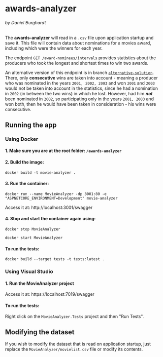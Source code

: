 # awards-analyzer
###### by Daniel Burghardt

The **awards-analyzer** will read in a `.csv` file upon application startup and save it. This file will contain data about nominations for a movies award, including which were the winners for each year.

The endpoint `GET /award-nominees/intervals` provides statistics about the producers who took the longest and shortest times to win two awards.

An alternative version of this endpoint is in branch [`alternative-solution`](https://github.com/daniel-burghardt/awards-analyzer/tree/alternative-solution). There, only **consecutive** wins are taken into account - meaning a producer who was nominated in the years `2001, 2002, 2003` and won `2001` and `2003` would not be taken into account in the statistics, since he had a nomination in `2002` (in between the two wins) in which he lost. However, had him _**not**_ been nominated in `2002`, so participating only in the years `2001, 2003` and won both, then he would have been taken in consideration - his wins were consecutive.


## Running the app
### Using Docker
#### 1. Make sure you are at the root folder: `/awards-analyzer`
#### 2. Build the image:
`docker build -t movie-analyzer .`
#### 3. Run the container:
`docker run --name MovieAnalyzer -dp 3001:80 -e "ASPNETCORE_ENVIRONMENT=Development" movie-analyzer`

Access it at: http://localhost:3001/swagger
#### 4. Stop and start the container again using:
`docker stop MovieAnalyzer`

`docker start MovieAnalyzer`

#### To run the tests:
`docker build --target tests -t tests:latest .`

### Using Visual Studio
#### 1. Run the MovieAnalyzer project
Access it at: https://localhost:7019/swagger

#### To run the tests:
Right click on the `MovieAnalyzer.Tests` project and then "Run Tests".


## Modifying the dataset
If you wish to modify the dataset that is read on application startup, just replace the `MovieAnalyzer/movielist.csv` file or modify its contents.
